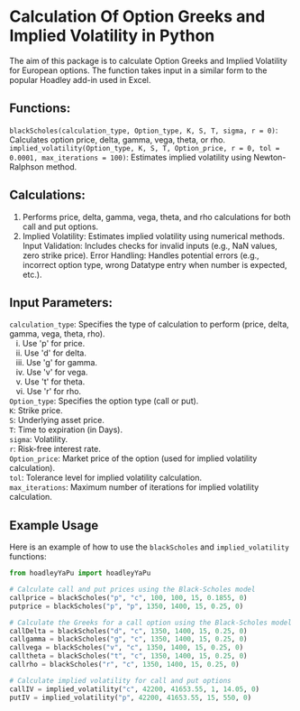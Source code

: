 # **Calculation Of Option Greeks and Implied Volatility in Python**

The aim of this package is to calculate Option Greeks and Implied Volatility for European options. The function takes input in a similar form to the popular Hoadley add-in used in Excel.

## **Functions:**
```blackScholes(calculation_type, Option_type, K, S, T, sigma, r = 0)```: Calculates option price, delta, gamma, vega, theta, or rho.
```implied_volatility(Option_type, K, S, T, Option_price, r = 0, tol = 0.0001, max_iterations = 100)```: Estimates implied volatility using Newton-Ralphson method.

## **Calculations**: 
1.  Performs price, delta, gamma, vega, theta, and rho calculations for both call and put options.
2.  Implied Volatility: Estimates implied volatility using numerical methods.
Input Validation: Includes checks for invalid inputs (e.g., NaN values, zero strike price).
Error Handling: Handles potential errors (e.g., incorrect option type, wrong Datatype entry when number is expected, etc.).

## **Input Parameters**:
```calculation_type```: Specifies the type of calculation to perform (price, delta, gamma, vega, theta, rho).<br>
&nbsp;&nbsp;&nbsp;i. Use 'p' for price.<br>
&nbsp;&nbsp;&nbsp;ii. Use 'd' for delta.<br>
&nbsp;&nbsp;&nbsp;iii. Use 'g' for gamma.<br>
&nbsp;&nbsp;&nbsp;iv. Use 'v' for vega.<br>
&nbsp;&nbsp;&nbsp;v. Use 't' for theta.<br>
&nbsp;&nbsp;&nbsp;vi. Use 'r' for rho.<br>
```Option_type```: Specifies the option type (call or put).<br>
```K```: Strike price.<br>
```S```: Underlying asset price.<br>
```T```: Time to expiration (in Days).<br>
```sigma```: Volatility.<br>
```r```: Risk-free interest rate.<br>
```Option_price```: Market price of the option (used for implied volatility calculation).<br>
```tol```: Tolerance level for implied volatility calculation.<br>
```max_iterations```: Maximum number of iterations for implied volatility calculation.<br>

## Example Usage

Here is an example of how to use the `blackScholes` and `implied_volatility` functions:

```python
from hoadleyYaPu import hoadleyYaPu

# Calculate call and put prices using the Black-Scholes model
callprice = blackScholes("p", "c", 100, 100, 15, 0.1855, 0)
putprice = blackScholes("p", "p", 1350, 1400, 15, 0.25, 0)

# Calculate the Greeks for a call option using the Black-Scholes model
callDelta = blackScholes("d", "c", 1350, 1400, 15, 0.25, 0)
callgamma = blackScholes("g", "c", 1350, 1400, 15, 0.25, 0)
callvega = blackScholes("v", "c", 1350, 1400, 15, 0.25, 0)
calltheta = blackScholes("t", "c", 1350, 1400, 15, 0.25, 0)
callrho = blackScholes("r", "c", 1350, 1400, 15, 0.25, 0)

# Calculate implied volatility for call and put options
callIV = implied_volatility("c", 42200, 41653.55, 1, 14.05, 0)
putIV = implied_volatility("p", 42200, 41653.55, 15, 550, 0)

